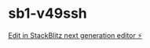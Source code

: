 # sb1-v49ssh

[Edit in StackBlitz next generation editor ⚡️](https://stackblitz.com/~/github.com/xiaonvwu210/sb1-v49ssh)